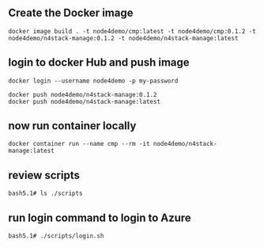 ## Create the Docker image

```
docker image build . -t node4demo/cmp:latest -t node4demo/cmp:0.1.2 -t node4demo/n4stack-manage:0.1.2 -t node4demo/n4stack-manage:latest
```

## login to docker Hub and push image
```
docker login --username node4demo -p my-password
```

```
docker push node4demo/n4stack-manage:0.1.2
docker push node4demo/n4stack-manage:latest
```

## now run container locally
```
docker container run --name cmp --rm -it node4demo/n4stack-manage:latest
```

## review scripts
```
bash5.1# ls ./scripts
```

## run login command to login to Azure
```
bash5.1# ./scripts/login.sh
```
